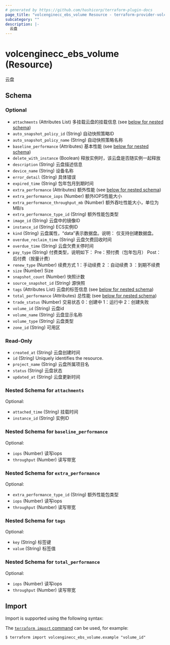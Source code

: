 ```yaml
---
# generated by https://github.com/hashicorp/terraform-plugin-docs
page_title: "volcenginecc_ebs_volume Resource - terraform-provider-volcenginecc"
subcategory: ""
description: |-
  云盘
---
```


# volcenginecc_ebs_volume (Resource)

云盘



<!-- schema generated by tfplugindocs -->
## Schema

### Optional

- `attachments` (Attributes List) 多挂载云盘的挂载信息 (see [below for nested schema](#nestedatt--attachments))
- `auto_snapshot_policy_id` (String) 自动快照策略ID
- `auto_snapshot_policy_name` (String) 自动快照策略名称
- `baseline_performance` (Attributes) 基本性能 (see [below for nested schema](#nestedatt--baseline_performance))
- `delete_with_instance` (Boolean) 释放实例时，该云盘是否随实例一起释放
- `description` (String) 云盘描述信息
- `device_name` (String) 设备名称
- `error_detail` (String) 具体错误
- `expired_time` (String) 包年包月到期时间
- `extra_performance` (Attributes) 额外性能 (see [below for nested schema](#nestedatt--extra_performance))
- `extra_performance_iops` (Number) 额外IOPS性能大小
- `extra_performance_throughput_mb` (Number) 额外吞吐性能大小，单位为MB/s
- `extra_performance_type_id` (String) 额外性能包类型
- `image_id` (String) 云盘中的镜像ID
- `instance_id` (String) ECS实例ID
- `kind` (String) 云盘属性，“data”表示数据盘。说明： 仅支持创建数据盘。
- `overdue_reclaim_time` (String) 云盘欠费回收时间
- `overdue_time` (String) 云盘欠费关停时间
- `pay_type` (String) 付费类型，说明如下： Pre：预付费（包年包月） Post：后付费（按量计费）
- `renew_type` (Number) 续费方式 1：手动续费 2 ：自动续费 3 ：到期不续费
- `size` (Number) Size
- `snapshot_count` (Number) 快照计数
- `source_snapshot_id` (String) 源快照
- `tags` (Attributes List) 云盘的标签信息 (see [below for nested schema](#nestedatt--tags))
- `total_performance` (Attributes) 总性能 (see [below for nested schema](#nestedatt--total_performance))
- `trade_status` (Number) 交易状态 0：创建中 1：运行中 2：创建失败
- `volume_id` (String) 云盘id
- `volume_name` (String) 云盘显示名称
- `volume_type` (String) 云盘类型
- `zone_id` (String) 可用区

### Read-Only

- `created_at` (String) 云盘创建时间
- `id` (String) Uniquely identifies the resource.
- `project_name` (String) 云盘所属项目名
- `status` (String) 云盘状态
- `updated_at` (String) 云盘更新时间

<a id="nestedatt--attachments"></a>
### Nested Schema for `attachments`

Optional:

- `attached_time` (String) 挂载时间
- `instance_id` (String) 实例ID


<a id="nestedatt--baseline_performance"></a>
### Nested Schema for `baseline_performance`

Optional:

- `iops` (Number) 读写iops
- `throughput` (Number) 读写带宽


<a id="nestedatt--extra_performance"></a>
### Nested Schema for `extra_performance`

Optional:

- `extra_performance_type_id` (String) 额外性能包类型
- `iops` (Number) 读写iops
- `throughput` (Number) 读写带宽


<a id="nestedatt--tags"></a>
### Nested Schema for `tags`

Optional:

- `key` (String) 标签键
- `value` (String) 标签值


<a id="nestedatt--total_performance"></a>
### Nested Schema for `total_performance`

Optional:

- `iops` (Number) 读写iops
- `throughput` (Number) 读写带宽

## Import

Import is supported using the following syntax:

The [`terraform import` command](https://developer.hashicorp.com/terraform/cli/commands/import) can be used, for example:

```shell
$ terraform import volcenginecc_ebs_volume.example "volume_id"
```
